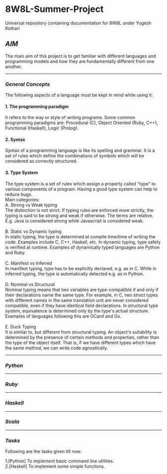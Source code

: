 # 8W8L-Summer-Project
Universal repository containing documentation for 8W8L under Yugesh Kothari


## *AIM*

The main aim of this project is to get familiar with different languages and programming models and how they are fundamentally different from one another.
*****************************
### *General Concepts*

The following aspects of a language must be kept in mind while using it:

#### 1. The programming paradigm
   It refers to the way or style of writing programs. Some common programming paradigms are:
   Procedural (C), Object Oriented (Ruby, C++), Functional (Haskell), Logic (Prolog).

#### 2. Syntax
   Syntax of a programming language is like its spelling and grammar. It is a set of rules which define the combinations of symbols which will be considered as correctly       structured.

#### 3. Type System
   The type system is a set of rules which assign a property called "type" to various components of a program. Having a good type system can help to reduce bugs.</br>
   Main categories:</br>
   A. Strong vs Weak typing</br>
      The distinction is not strict. If typing rules are enforced more strictly, the typing is said to be strong and weak if otherwise. The terms are relative. E.g. Java is considered strong while Javascript is considered weak.</br></br>
   B. Static vs Dynamic typing</br>
      In static typing, the type is determined at compile time/time of writing the code. Examples include C, C++, Haskell, etc. In dynamic typing, type safety is verified at runtime. Examples of dynamically typed languages are Python and Ruby.</br></br>
   C. Manifest vs Inferred</br>
      In manifest typing, type has to be explicitly declared, e.g. as in C. While in inferred typing, the type is automatically detected e.g. as in Python.</br></br>
   D. Nominal vs Structural</br>
      Nominal typing means that two variables are type-compatible if and only if their declarations name the same type. For example, in C, two struct types with different names in the same translation unit are never considered compatible, even if they have identical field declarations. In structural type system, equivalence is determined only by the type's actual structure. Examples of languages following this are OCaml and Go.</br></br>
   E. Duck Typing</br>
      It is similar to, but different from structural typing. An object's suitability is determined by the presence of certain methods and properties, rather than the type of the object itself. That is, if we have different types which have the same method, we can write code agnostically.
******************************************
### *Python*

***********************************
### *Ruby*

************************************
### *Haskell*

************************************
### *Scala*



*******
### *Tasks*

Following are the tasks given till now:

1.[Python] To implement basic command line utilities. </br>
2.[Haskell] To implement some simple functions.

